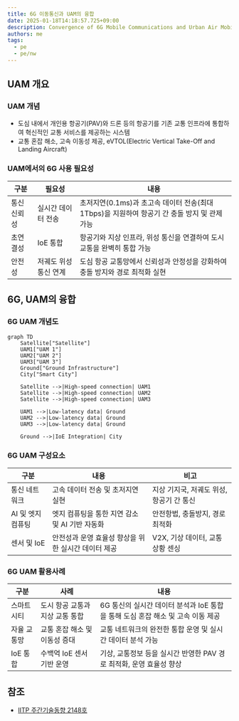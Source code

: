 ```yaml
---
title: 6G 이동통신과 UAM의 융합
date: 2025-01-18T14:18:57.725+09:00
description: Convergence of 6G Mobile Communications and Urban Air Mobility
authors: me
tags:
  - pe
  - pe/nw
---
```


## UAM 개요

### UAM 개념

- 도심 내에서 개인용 항공기(PAV)와 드론 등의 항공기를 기존 교통 인프라에 통합하여 혁신적인 교통 서비스를 제공하는 시스템
- 교통 혼잡 해소, 고속 이동성 제공, eVTOL(Electric Vertical Take-Off and Landing Aircraft)

### UAM에서의 6G 사용 필요성

| 구분 | 필요성 | 내용 |
| --- | --- | --- |
| 통신 신뢰성 | 실시간 데이터 전송 | 초저지연(0.1ms)과 초고속 데이터 전송(최대 1Tbps)을 지원하여 항공기 간 충돌 방지 및 관제 가능 |
| 초연결성 | IoE 통합 | 항공기와 지상 인프라, 위성 통신을 연결하여 도시 교통을 완벽히 통합 가능 |
| 안전성 | 저궤도 위성 통신 연계 | 도심 항공 교통망에서 신뢰성과 안정성을 강화하여 충돌 방지와 경로 최적화 실현 |

## 6G, UAM의 융합

### 6G UAM 개념도

```mermaid
graph TD
    Satellite["Satellite"]
    UAM1["UAM 1"]
    UAM2["UAM 2"]
    UAM3["UAM 3"]
    Ground["Ground Infrastructure"]
    City["Smart City"]

    Satellite -->|High-speed connection| UAM1
    Satellite -->|High-speed connection| UAM2
    Satellite -->|High-speed connection| UAM3

    UAM1 -->|Low-latency data| Ground
    UAM2 -->|Low-latency data| Ground
    UAM3 -->|Low-latency data| Ground

    Ground -->|IoE Integration| City
```

### 6G UAM 구성요소

| 구분 | 내용 | 비고 |
| --- | --- | --- |
| 통신 네트워크 | 고속 데이터 전송 및 초저지연 실현 | 지상 기지국, 저궤도 위성, 항공기 간 통신 |
| AI 및 엣지 컴퓨팅 | 엣지 컴퓨팅을 통한 지연 감소 및 AI 기반 자동화 | 안전항법, 충돌방지, 경로 최적화 |
| 센서 및 IoE | 안전성과 운영 효율성 향상을 위한 실시간 데이터 제공 | V2X, 기상 데이터, 교통 상황 센싱 |

### 6G UAM 활용사례

| 구분 | 사례 | 내용 |
| --- | --- | --- |
| 스마트시티 | 도시 항공 교통과 지상 교통 통합 | 6G 통신의 실시간 데이터 분석과 IoE 통합을 통해 도심 혼잡 해소 및 고속 이동 제공 |
| 자율 교통망 | 교통 혼잡 해소 및 이동성 증대 | 교통 네트워크의 완전한 통합 운영 및 실시간 데이터 분석 가능 |
| IoE 통합 | 수백억 IoE 센서 기반 운영 | 기상, 교통정보 등을 실시간 반영한 PAV 경로 최적화, 운영 효율성 향상 |

## 참조

- [IITP 주간기술동향 2148호](https://iitp.kr/kr/1/knowledge/periodicalViewA.it?searClassCode=B_ITA_01&masterCode=publication&identifier=1333)
